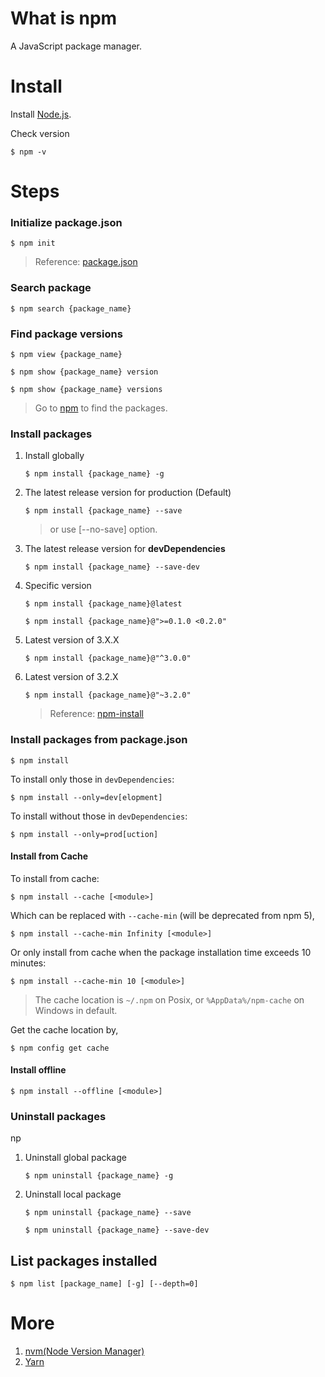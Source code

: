 # What is npm

A JavaScript package manager.


# Install

Install [Node.js](https://nodejs.org/en/download/).

Check version

```
$ npm -v
```   


# Steps

### Initialize package.json

```
$ npm init
```

> Reference: [package.json](https://docs.npmjs.com/files/package.json)  


### Search package

```
$ npm search {package_name}
```  


### Find package versions

```
$ npm view {package_name}
```  

```
$ npm show {package_name} version
```  

```
$ npm show {package_name} versions
```  

> Go to [npm](https://www.npmjs.com) to find the packages.  


### Install packages  

1. Install globally

   ```
   $ npm install {package_name} -g
   ```  

2. The latest release version for production (Default)

   ```
   $ npm install {package_name} --save
   ```

   > or use [--no-save] option.  


3. The latest release version for **devDependencies**

   ```
   $ npm install {package_name} --save-dev
   ```  

4. Specific version

   `$ npm install {package_name}@latest`

   `$ npm install {package_name}@">=0.1.0 <0.2.0"`  


5. Latest version of 3.X.X
   
   `$ npm install {package_name}@"^3.0.0"`  

6. Latest version of 3.2.X

   `$ npm install {package_name}@"~3.2.0"`  

   > Reference: [npm-install](https://docs.npmjs.com/cli/install)  


### Install packages from package.json

```
$ npm install
```

To install only those in `devDependencies`:

```
$ npm install --only=dev[elopment]
```
To install without those in `devDependencies`:

```
$ npm install --only=prod[uction]
```


#### Install from Cache

To install from cache:

```
$ npm install --cache [<module>]
```

Which can be replaced with `--cache-min` (will be deprecated from npm 5),

```
$ npm install --cache-min Infinity [<module>]
```

Or only install from cache when the package installation time exceeds 10 minutes:

```
$ npm install --cache-min 10 [<module>]
```


> The cache location is `~/.npm` on Posix, or `%AppData%/npm-cache` on Windows in default.

Get the cache location by, 

```
$ npm config get cache
```


#### Install offline

```
$ npm install --offline [<module>]
```





### Uninstall packages 
np
1. Uninstall global package

   ```
   $ npm uninstall {package_name} -g
   ```  

2. Uninstall local package

   ```
   $ npm uninstall {package_name} --save
   ```  

   ```
   $ npm uninstall {package_name} --save-dev
   ```  



## List packages installed

```
$ npm list [package_name] [-g] [--depth=0]
```  


# More 

1. [nvm(Node Version Manager)](https://github.com/creationix/nvm)
2. [Yarn](https://github.com/yarnpkg/yarn)  